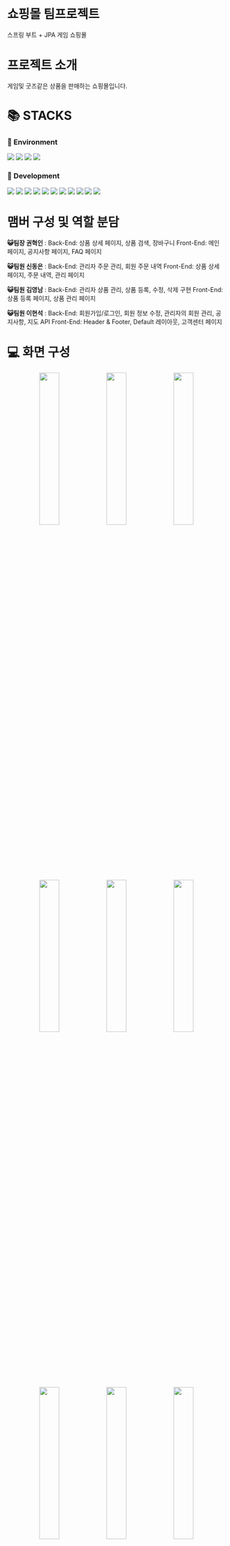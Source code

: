 <div align=left><h1>쇼핑몰 팀프로젝트</h1></div>

스프링 부트 + JPA 게임 쇼핑몰

<div align=left><h1>프로젝트 소개</h1></div>
게임및 굿즈같은 상품을 판매하는 쇼핑몰입니다.

<div align=left><h1>📚 STACKS</h1></div>

<div align=left><h3>📕 Environment</h3></div>

<div>
  <img src="https://img.shields.io/badge/github-181717?style=for-the-badge&logo=github&logoColor=white">
  <img src="https://img.shields.io/badge/git-F05032?style=for-the-badge&logo=git&logoColor=white">
  <img src="https://img.shields.io/badge/slack-4A154B?style=for-the-badge&logo=slack&logoColor=white">
  <img src="https://img.shields.io/badge/kakaotalk-FFCD00?style=for-the-badge&logo=kakaotalk&logoColor=white">
</div>

<div align=left><h3>📙 Development</h3></div>

<div>
  <img src="https://img.shields.io/badge/java-007396?style=for-the-badge&logo=java&logoColor=white">
  <img src="https://img.shields.io/badge/springboot-6DB33F?style=for-the-badge&logo=Spring Boot&logoColor=white">
  <img src="https://img.shields.io/badge/html5-E34F26?style=for-the-badge&logo=html5&logoColor=white"> 
  <img src="https://img.shields.io/badge/css-1572B6?style=for-the-badge&logo=css3&logoColor=white"> 
  <img src="https://img.shields.io/badge/javascript-F7DF1E?style=for-the-badge&logo=javascript&logoColor=black"> 
  <img src="https://img.shields.io/badge/jquery-0769AD?style=for-the-badge&logo=jquery&logoColor=white">
  <img src="https://img.shields.io/badge/gradle-02303A?style=for-the-badge&logo=gradle&logoColor=white">
  <img src="https://img.shields.io/badge/jpa-FF6F00?style=for-the-badge&logo=jpa&logoColor=white">
  <img src="https://img.shields.io/badge/mysql-4479A1?style=for-the-badge&logo=mysql&logoColor=white">
  <img src="https://img.shields.io/badge/mariadb-003545?style=for-the-badge&logo=mariadb&logoColor=white">
  <img src="https://img.shields.io/badge/bootstrap-7952B3?style=for-the-badge&logo=bootstrap&logoColor=white">
</div>

<div align=left><h1>맴버 구성 및 역할 분담</h1></div>

**😺팀장 권혁인** : Back-End: 상품 상세 페이지, 상품 검색, 장바구니 Front-End: 메인 페이지, 공지사항 페이지, FAQ 페이지

**😺팀원 신동은** : Back-End: 관리자 주문 관리, 회원 주문 내역 Front-End: 상품 상세 페이지, 주문 내역, 관리 페이지

**😺팀원 김영남** : Back-End: 관리자 상품 관리, 상품 등록, 수정, 삭제 구현 Front-End: 상품 등록 페이지, 상품 관리 페이지

**😺팀원 이현석** : Back-End: 회원가입/로그인, 회원 정보 수정, 관리자의 회원 관리, 공지사항, 지도 API Front-End: Header & Footer, Default 레이아웃, 고객센터 페이지



<div align=left><h1>💻 화면 구성</h1></div>

<div align=center>
    <img width="30%" src="https://github.com/Yujin051/shopping-mall-team-project/assets/142381874/257f7cf7-1f86-4f56-8123-95fab2316afa.png"/>
    <img width="30%" src="https://github.com/Yujin051/shopping-mall-team-project/assets/142381874/6652bd26-87e1-4dad-abf8-e42373d2f712.png"/>
    <img width="30%" src="https://github.com/Yujin051/shopping-mall-team-project/assets/142381874/6a019481-04f1-453e-a393-b13baed37fd7.png"/>
</div>

<div align=center>
    <img width="30%" src="https://github.com/Yujin051/shopping-mall-team-project/assets/142381874/24f30a9f-521f-48ec-a36c-e6c7902c24d1.png"/>
    <img width="30%" src="https://github.com/Yujin051/shopping-mall-team-project/assets/142381874/caef5cbd-d210-4c1a-b39e-0ced78db4257.png"/>  
    <img width="30%" src="https://github.com/Yujin051/shopping-mall-team-project/assets/142381874/1037e68e-1df9-487a-ab9e-173215b97fe5.png"/>
</div>

<div align=center>
    <img width="30%" src="https://github.com/Yujin051/shopping-mall-team-project/assets/142381874/a6f30923-2628-4dc4-89cd-b832fa016470.png"/>
    <img width="30%" src="https://github.com/Yujin051/shopping-mall-team-project/assets/142381874/55f48c33-f624-4933-9632-89ff81a88c8d.png"/>  
    <img width="30%" src="https://github.com/Yujin051/shopping-mall-team-project/assets/142381874/3fc1d278-362d-4bae-ae9a-254b046e32b1.png"/>
</div>

<div align=center>
    <img width="30%" src="https://github.com/Yujin051/shopping-mall-team-project/assets/142381874/44de54a9-fa83-42f0-8067-4ca37534408d.png"/>
  <img width="30%" src="https://github.com/Yujin051/shopping-mall-team-project/assets/142381874/593cce56-5182-46a3-9897-aba0484aa059.png"/>
    <img width="30%" src="https://github.com/Yujin051/shopping-mall-team-project/assets/142381874/160e4661-8409-47a9-8520-741cce9f3277.png"/>
  
</div>

<div align=center>
    <img width="30%" src="https://github.com/Yujin051/shopping-mall-team-project/assets/142381874/77f0c02f-9c86-4ae4-be08-664b4c29b9bb.png"/>
    <img width="30%" src="https://github.com/Yujin051/shopping-mall-team-project/assets/142381874/77bb652d-cd81-42dd-bbfc-aa72fcfda1be.png"/>
</div>


<div align=center>
  
 
</div>

<div align=center>
    
</div>

<div align=left><h1>프로젝트 회고</h1></div>

### 😃프로젝트 소

**😺팀장 권혁인** : 팀 프로젝트 자체도 처음 접해봤었고, 팀장이라는 직책도 처음 맡아 어려움이 많았던 것 같다. 기능적으로는 깃헙 도입 부분과 상품 검색 부분, 주문과 장바구니 구현을 담당하게 됐는데 코드를 제대로 이해하지 못하고 사용하거나 로직의 완성도가 떨어지는 부분이 있어 개인적으로는 아쉬운 기분이 들었다. 하지만 다른 팀원들이 짠 코드를 보고, 내가 담당하지 않는 영역과 다른 방식의 코드들을 접해볼 수 있는 기회를 가질 수 있었고, 깃헙으로 협업하는 과정을 통해 한층 더 생각해볼 수 있는 점이 좋았다. 

**😺팀원 신동은** : 팀 프로젝트 시작하기전에는 기초가 많이 부족한 편이어서 DB에서 데이터를 받아와서 view쪽에 뿌리는 것과 뷰에서 컨트롤러로 정보를 넘기는 것 조차 오류를 많이 내면서 잘 하지못하였는데 팀프로젝트를 하고 나서 정확하게 할 줄 알고 다른 부분에서도 코드리뷰하면서 많이 배웠다.
프로젝트 막상 시작하면 아무것도 못하고 팀에 도움이 될까 라는 걱정만 했는데 막상 해 보니 재미있었고 프로젝트하면서 직접 써보는 코드가 이론으로 공부하는 것 보다 훨씬 도움이 된다는 것을 느꼈다.

**😺팀원 김영남** : 남은 사람들끼리 팀이 되어서 걱정도 많았고 1주일 가량은 친목 다지기와 주제 선정으로 시간을 보내서 프로젝트를 완성할 수 있을까 의구심이 들었다. 하지만 방향성이 잡히고 나서는 의외로 진행이 잘 되었다. 개인적으로 이미지 파일 등록과 관련하여 10개 이상의 블로그나 다른 사이트를 참조해서 성공했을 때 뿌듯했다. 프로젝트를 통해 많은 것들을 배우고 복습하였으며 팀 내 코드 리뷰로 얻은 지식을 다음 프로젝트 때 사용해보고 싶다.

**😺팀원 이현석** : 팀 프로젝트 시작 전부터 개인적으로 스프링 시큐리티 부분을 공부했었다 보니 프로젝트에서도 시큐리티 쪽을 담당하게 됐다. 공부했던 것들을 실제로 적용해 보고, 새롭게 업데이트된 스프링 시큐리티의 기능을 써볼 수 있어 이쪽으로 많이 배웠지만, 반대로 REST, JSON, AJAX 등을 사용한 비동기 처리 방식, DB JOIN, FK 사용 등의 기능은 많이 써보지 못해 아쉬운 부분도 있다. 팀 내 코드 리뷰를 통해 어느 정도의 지식을 얻었으니 앞으로의 프로젝트에서도 이 지식들을 활용하는 걸 목표로 하고 있다.

